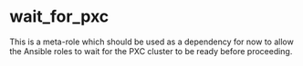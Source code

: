 # wait_for_pxc

This is a meta-role which should be used as a dependency for now to allow the
Ansible roles to wait for the PXC cluster to be ready before proceeding.
